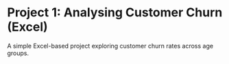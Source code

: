 # Project 1: Analysing Customer Churn (Excel)

A simple Excel-based project exploring customer churn rates across age groups.
